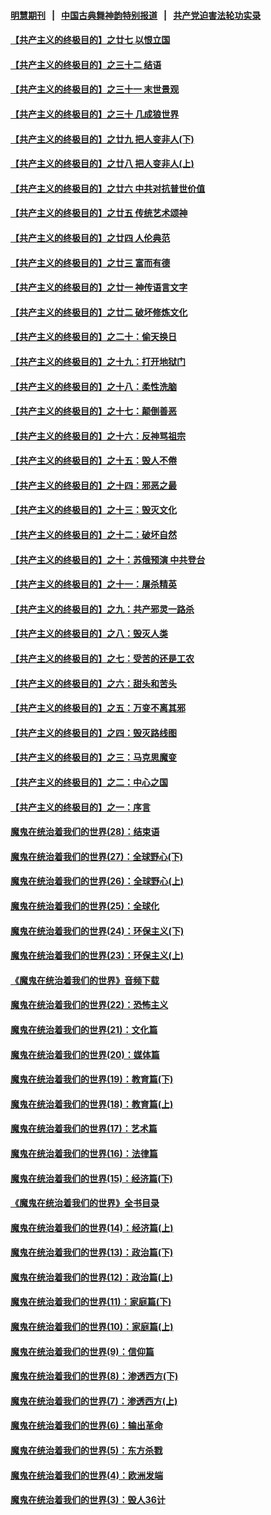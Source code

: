 #### [明慧期刊](https://github.com/gfw-breaker/mh-qikan) &nbsp;&nbsp;|&nbsp;&nbsp; [中国古典舞神韵特别报道](https://github.com/gfw-breaker/mh-news/blob/master/shenyun.md?t=07100737) &nbsp;&nbsp;|&nbsp;&nbsp; [共产党迫害法轮功实录](https://github.com/gfw-breaker/mh-news/blob/master/README.md?t=07100737)  

#### [【共产主义的终极目的】之廿七 以恨立国](../pages/nsc422/n11336944.md?t=07100737) 

#### [【共产主义的终极目的】之三十二 结语](../pages/nsc422/n11360535.md?t=07100737) 

#### [【共产主义的终极目的】之三十一 末世景观](../pages/nsc422/n11351129.md?t=07100737) 

#### [【共产主义的终极目的】之三十 几成狼世界](../pages/nsc422/n11348280.md?t=07100737) 

#### [【共产主义的终极目的】之廿九 把人变非人(下)](../pages/nsc422/n11344140.md?t=07100737) 

#### [【共产主义的终极目的】之廿八 把人变非人(上)](../pages/nsc422/n11340492.md?t=07100737) 

#### [【共产主义的终极目的】之廿六 中共对抗普世价值](../pages/nsc422/n11324785.md?t=07100737) 

#### [【共产主义的终极目的】之廿五 传统艺术颂神](../pages/nsc422/n11296396.md?t=07100737) 

#### [【共产主义的终极目的】之廿四 人伦典范](../pages/nsc422/n11296397.md?t=07100737) 

#### [【共产主义的终极目的】之廿三 富而有德](../pages/nsc422/n11283598.md?t=07100737) 

#### [【共产主义的终极目的】之廿一 神传语言文字](../pages/nsc422/n11263265.md?t=07100737) 

#### [【共产主义的终极目的】之廿二 破坏修炼文化](../pages/nsc422/n11245728.md?t=07100737) 

#### [【共产主义的终极目的】之二十：偷天换日](../pages/nsc422/n11238846.md?t=07100737) 

#### [【共产主义的终极目的】之十九：打开地狱门](../pages/nsc422/n11206376.md?t=07100737) 

#### [【共产主义的终极目的】之十八：柔性洗脑](../pages/nsc422/n11199994.md?t=07100737) 

#### [【共产主义的终极目的】之十七：颠倒善恶](../pages/nsc422/n11179782.md?t=07100737) 

#### [【共产主义的终极目的】之十六：反神骂祖宗](../pages/nsc422/n11166798.md?t=07100737) 

#### [【共产主义的终极目的】之十五：毁人不倦](../pages/nsc422/n11166792.md?t=07100737) 

#### [【共产主义的终极目的】之十四：邪恶之最](../pages/nsc422/n11150249.md?t=07100737) 

#### [【共产主义的终极目的】之十三：毁灭文化](../pages/nsc422/n11135227.md?t=07100737) 

#### [【共产主义的终极目的】之十二：破坏自然](../pages/nsc422/n11135214.md?t=07100737) 

#### [【共产主义的终极目的】之十：苏俄预演 中共登台](../pages/nsc422/n11118424.md?t=07100737) 

#### [【共产主义的终极目的】之十一：屠杀精英](../pages/nsc422/n11118442.md?t=07100737) 

#### [【共产主义的终极目的】之九：共产邪灵一路杀](../pages/nsc422/n11114139.md?t=07100737) 

#### [【共产主义的终极目的】之八：毁灭人类](../pages/nsc422/n11108503.md?t=07100737) 

#### [【共产主义的终极目的】之七：受苦的还是工农](../pages/nsc422/n11101809.md?t=07100737) 

#### [【共产主义的终极目的】之六：甜头和苦头](../pages/nsc422/n11096971.md?t=07100737) 

#### [【共产主义的终极目的】之五：万变不离其邪](../pages/nsc422/n11091285.md?t=07100737) 

#### [【共产主义的终极目的】之四：毁灭路线图](../pages/nsc422/n11086284.md?t=07100737) 

#### [【共产主义的终极目的】之三：马克思魔变](../pages/nsc422/n11061941.md?t=07100737) 

#### [【共产主义的终极目的】之二：中心之国](../pages/nsc422/n11047728.md?t=07100737) 

#### [【共产主义的终极目的】之一：序言](../pages/nsc422/n11086077.md?t=07100737) 

#### [魔鬼在统治着我们的世界(28)：结束语](../pages/nsc422/n10936246.md?t=07100737) 

#### [魔鬼在统治着我们的世界(27)：全球野心(下)](../pages/nsc422/n10928319.md?t=07100737) 

#### [魔鬼在统治着我们的世界(26)：全球野心(上)](../pages/nsc422/n10900318.md?t=07100737) 

#### [魔鬼在统治着我们的世界(25)：全球化](../pages/nsc422/n10788205.md?t=07100737) 

#### [魔鬼在统治着我们的世界(24)：环保主义(下)](../pages/nsc422/n10695307.md?t=07100737) 

#### [魔鬼在统治着我们的世界(23)：环保主义(上)](../pages/nsc422/n10688613.md?t=07100737) 

#### [《魔鬼在统治着我们的世界》音频下载](../pages/nsc422/n10635553.md?t=07100737) 

#### [魔鬼在统治着我们的世界(22)：恐怖主义](../pages/nsc422/n10614727.md?t=07100737) 

#### [魔鬼在统治着我们的世界(21)：文化篇](../pages/nsc422/n10597706.md?t=07100737) 

#### [魔鬼在统治着我们的世界(20)：媒体篇](../pages/nsc422/n10586579.md?t=07100737) 

#### [魔鬼在统治着我们的世界(19)：教育篇(下)](../pages/nsc422/n10564808.md?t=07100737) 

#### [魔鬼在统治着我们的世界(18)：教育篇(上)](../pages/nsc422/n10526970.md?t=07100737) 

#### [魔鬼在统治着我们的世界(17)：艺术篇](../pages/nsc422/n10499093.md?t=07100737) 

#### [魔鬼在统治着我们的世界(16)：法律篇](../pages/nsc422/n10485969.md?t=07100737) 

#### [魔鬼在统治着我们的世界(15)：经济篇(下)](../pages/nsc422/n10469975.md?t=07100737) 

#### [《魔鬼在统治着我们的世界》全书目录](../pages/nsc422/n10464261.md?t=07100737) 

#### [魔鬼在统治着我们的世界(14)：经济篇(上)](../pages/nsc422/n10457370.md?t=07100737) 

#### [魔鬼在统治着我们的世界(13)：政治篇(下)](../pages/nsc422/n10448270.md?t=07100737) 

#### [魔鬼在统治着我们的世界(12)：政治篇(上)](../pages/nsc422/n10444576.md?t=07100737) 

#### [魔鬼在统治着我们的世界(11)：家庭篇(下)](../pages/nsc422/n10440961.md?t=07100737) 

#### [魔鬼在统治着我们的世界(10)：家庭篇(上)](../pages/nsc422/n10435448.md?t=07100737) 

#### [魔鬼在统治着我们的世界(9)：信仰篇](../pages/nsc422/n10432159.md?t=07100737) 

#### [魔鬼在统治着我们的世界(8)：渗透西方(下)](../pages/nsc422/n10429603.md?t=07100737) 

#### [魔鬼在统治着我们的世界(7)：渗透西方(上)](../pages/nsc422/n10426013.md?t=07100737) 

#### [魔鬼在统治着我们的世界(6)：输出革命](../pages/nsc422/n10421536.md?t=07100737) 

#### [魔鬼在统治着我们的世界(5)：东方杀戮](../pages/nsc422/n10417707.md?t=07100737) 

#### [魔鬼在统治着我们的世界(4)：欧洲发端](../pages/nsc422/n10414890.md?t=07100737) 

#### [魔鬼在统治着我们的世界(3)：毁人36计](../pages/nsc422/n10411583.md?t=07100737) 

